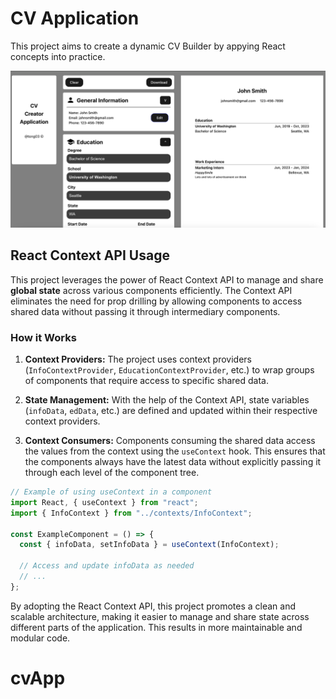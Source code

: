 # CV Application

This project aims to create a dynamic CV Builder by appying React concepts into practice.

![Alt Text](https://github.com/tong03/cvApp/blob/main/cvApp%20demo.png?raw=true)

## React Context API Usage

This project leverages the power of React Context API to manage and share **global state** across various components efficiently. The Context API eliminates the need for prop drilling by allowing components to access shared data without passing it through intermediary components.

### How it Works

1. **Context Providers:** The project uses context providers (`InfoContextProvider`, `EducationContextProvider`, etc.) to wrap groups of components that require access to specific shared data.

2. **State Management:** With the help of the Context API, state variables (`infoData`, `edData`, etc.) are defined and updated within their respective context providers.

3. **Context Consumers:** Components consuming the shared data access the values from the context using the `useContext` hook. This ensures that the components always have the latest data without explicitly passing it through each level of the component tree.

```jsx
// Example of using useContext in a component
import React, { useContext } from "react";
import { InfoContext } from "../contexts/InfoContext";

const ExampleComponent = () => {
  const { infoData, setInfoData } = useContext(InfoContext);

  // Access and update infoData as needed
  // ...
};
```

By adopting the React Context API, this project promotes a clean and scalable architecture, making it easier to manage and share state across different parts of the application. This results in more maintainable and modular code.
   

# cvApp
